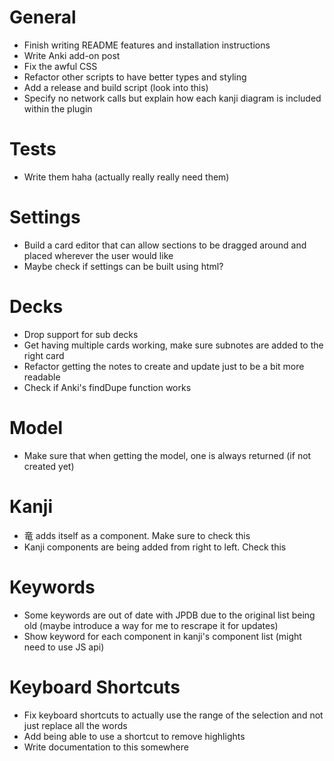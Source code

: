 # General
- Finish writing README features and installation instructions
- Write Anki add-on post
- Fix the awful CSS
- Refactor other scripts to have better types and styling
- Add a release and build script (look into this)
- Specify no network calls but explain how each kanji diagram is included within the plugin

# Tests
- Write them haha (actually really really need them)

# Settings
- Build a card editor that can allow sections to be dragged around and placed wherever the user would like
- Maybe check if settings can be built using html?

# Decks
- Drop support for sub decks
- Get having multiple cards working, make sure subnotes are added to the right card
- Refactor getting the notes to create and update just to be a bit more readable
- Check if Anki's findDupe function works

# Model
- Make sure that when getting the model, one is always returned (if not created yet)

# Kanji
- 竜 adds itself as a component. Make sure to check this
- Kanji components are being added from right to left. Check this

# Keywords
- Some keywords are out of date with JPDB due to the original list being old (maybe introduce a way for me to rescrape it for updates)
- Show keyword for each component in kanji's component list (might need to use JS api)

# Keyboard Shortcuts
- Fix keyboard shortcuts to actually use the range of the selection and not just replace all the words
- Add being able to use a shortcut to remove highlights
- Write documentation to this somewhere
